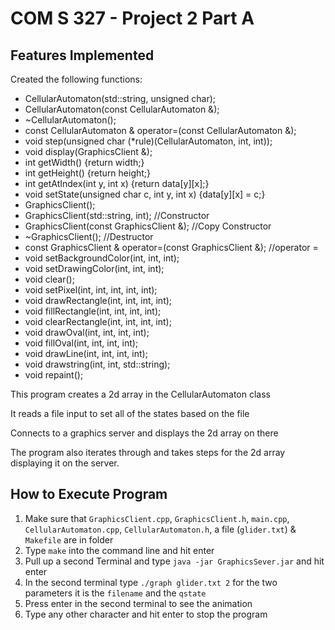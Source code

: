 # COM S 327 - Project 2 Part A

## Features Implemented
Created the following functions:
- CellularAutomaton(std::string, unsigned char);
- CellularAutomaton(const CellularAutomaton &);
- ~CellularAutomaton();
- const CellularAutomaton & operator=(const CellularAutomaton &);
- void step(unsigned char (*rule)(CellularAutomaton, int, int));
- void display(GraphicsClient &);   
- int getWidth() {return width;}
- int getHeight() {return height;}
- int getAtIndex(int y, int x) {return data[y][x];} 
- void setState(unsigned char c, int y, int x) {data[y][x] = c;}
- GraphicsClient();
- GraphicsClient(std::string, int); //Constructor
- GraphicsClient(const GraphicsClient &); //Copy Constructor
- ~GraphicsClient(); //Destructor
- const GraphicsClient & operator=(const GraphicsClient &); //operator =
- void setBackgroundColor(int, int, int);
- void setDrawingColor(int, int, int);
- void clear();
- void setPixel(int, int, int, int, int);
- void drawRectangle(int, int, int, int);
- void fillRectangle(int, int, int, int);
- void clearRectangle(int, int, int, int);
- void drawOval(int, int, int, int);
- void fillOval(int, int, int, int);
- void drawLine(int, int, int, int);
- void drawstring(int, int, std::string);
- void repaint();

This program creates a 2d array in the CellularAutomaton class

It reads a file input to set all of the states based on the file

Connects to a graphics server and displays the 2d array on there

The program also iterates through and takes steps for the 2d array displaying it on the server. 

## How to Execute Program
1. Make sure that `GraphicsClient.cpp`, `GraphicsClient.h`, `main.cpp`, `CellularAutomaton.cpp`, `CellularAutomaton.h`, a file (`glider.txt`) & `Makefile` are in folder
2. Type `make` into the command line and hit enter
3. Pull up a second Terminal and type `java -jar GraphicsSever.jar` and hit enter
4. In the second terminal type `./graph glider.txt 2` for the two parameters it is the `filename` and the `qstate`
5. Press enter in the second terminal to see the animation
6. Type any other character and hit enter to stop the program
